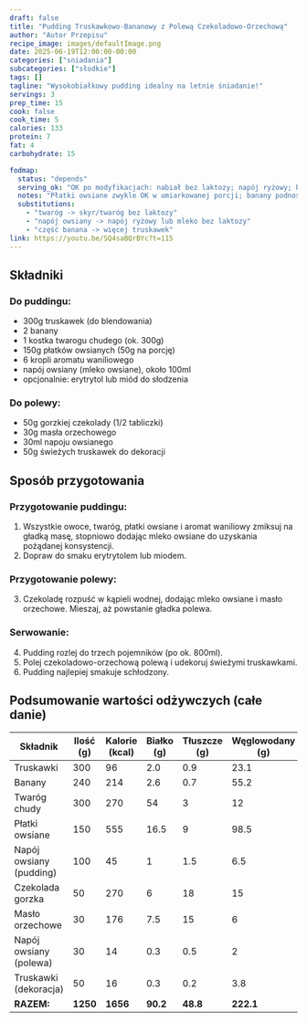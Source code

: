 ```yaml
---
draft: false
title: "Pudding Truskawkowo-Bananowy z Polewą Czekoladowo-Orzechową"
author: "Autor Przepisu"
recipe_image: images/defaultImage.png
date: 2025-06-19T12:00:00-00:00
categories: ["sniadania"]
subcategories: ["słodkie"]
tags: []
tagline: "Wysokobiałkowy pudding idealny na letnie śniadanie!"
servings: 3
prep_time: 15
cook: false
cook_time: 5
calories: 133
protein: 7
fat: 4
carbohydrate: 15

fodmap:
  status: "depends"
  serving_ok: "OK po modyfikacjach: nabiał bez laktozy; napój ryżowy; banan ≤ 1/2 na porcję"
  notes: "Płatki owsiane zwykle OK w umiarkowanej porcji; banany podnoszą FODMAP przy większej ilości. Twaróg wymaga wersji bez laktozy; unikaj napoju owsianego."
  substitutions:
    - "twaróg -> skyr/twaróg bez laktozy"
    - "napój owsiany -> napój ryżowy lub mleko bez laktozy"
    - "część banana -> więcej truskawek"
link: https://youtu.be/SQ4saBQrBYc?t=115
---
```


## Składniki
### Do puddingu:
- 300g truskawek (do blendowania)
- 2 banany
- 1 kostka twarogu chudego (ok. 300g)
- 150g płatków owsianych (50g na porcję)
- 6 kropli aromatu waniliowego
- napój owsiany (mleko owsiane), około 100ml
- opcjonalnie: erytrytol lub miód do słodzenia

### Do polewy:
- 50g gorzkiej czekolady (1/2 tabliczki)
- 30g masła orzechowego
- 30ml napoju owsianego
- 50g świeżych truskawek do dekoracji

## Sposób przygotowania
### Przygotowanie puddingu:
1. Wszystkie owoce, twaróg, płatki owsiane i aromat waniliowy zmiksuj na gładką masę, stopniowo dodając mleko owsiane do uzyskania pożądanej konsystencji. 
2. Dopraw do smaku erytrytolem lub miodem.

### Przygotowanie polewy:
3. Czekoladę rozpuść w kąpieli wodnej, dodając mleko owsiane i masło orzechowe. Mieszaj, aż powstanie gładka polewa.

### Serwowanie:
4. Pudding rozlej do trzech pojemników (po ok. 800ml). 
5. Polej czekoladowo-orzechową polewą i udekoruj świeżymi truskawkami.
6. Pudding najlepiej smakuje schłodzony.

## Podsumowanie wartości odżywczych (całe danie)

| Składnik                | Ilość (g) | Kalorie (kcal) | Białko (g) | Tłuszcze (g) | Węglowodany (g) |
|-------------------------|-----------|----------------|------------|--------------|-----------------|
| Truskawki               | 300       | 96             | 2.0        | 0.9          | 23.1            |
| Banany                  | 240       | 214            | 2.6        | 0.7          | 55.2            |
| Twaróg chudy            | 300       | 270            | 54         | 3            | 12              |
| Płatki owsiane          | 150       | 555            | 16.5       | 9            | 98.5            |
| Napój owsiany (pudding) | 100       | 45             | 1          | 1.5          | 6.5             |
| Czekolada gorzka        | 50        | 270            | 6          | 18           | 15              |
| Masło orzechowe         | 30        | 176            | 7.5        | 15           | 6               |
| Napój owsiany (polewa)  | 30        | 14             | 0.3        | 0.5          | 2               |
| Truskawki (dekoracja)   | 50        | 16             | 0.3        | 0.2          | 3.8             |
| **RAZEM:**              | **1250**  | **1656**       | **90.2**   | **48.8**     | **222.1**       |
